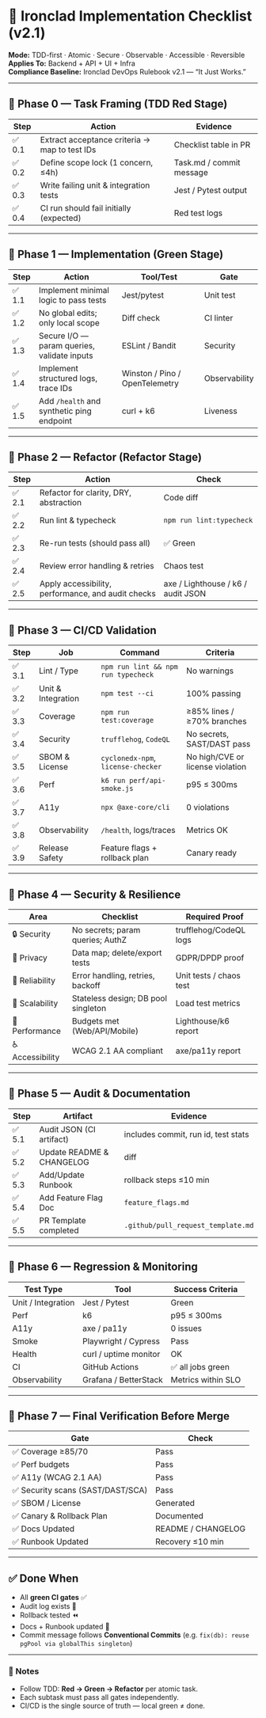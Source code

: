 # 🧱 Ironclad Implementation Checklist (v2.1)
**Mode:** TDD-first · Atomic · Secure · Observable · Accessible · Reversible  
**Applies To:** Backend + API + UI + Infra  
**Compliance Baseline:** Ironclad DevOps Rulebook v2.1 — “It Just Works.”

---

## 🔹 Phase 0 — Task Framing (TDD Red Stage)

| Step | Action | Evidence |
|------|---------|----------|
| ✅ 0.1 | Extract acceptance criteria → map to test IDs | Checklist table in PR |
| ✅ 0.2 | Define scope lock (1 concern, ≤4h) | Task.md / commit message |
| ✅ 0.3 | Write failing unit & integration tests | Jest / Pytest output |
| ✅ 0.4 | CI run should fail initially (expected) | Red test logs |

---

## 🔹 Phase 1 — Implementation (Green Stage)

| Step | Action | Tool/Test | Gate |
|------|---------|-----------|------|
| ✅ 1.1 | Implement minimal logic to pass tests | Jest/pytest | Unit test |
| ✅ 1.2 | No global edits; only local scope | Diff check | CI linter |
| ✅ 1.3 | Secure I/O — param queries, validate inputs | ESLint / Bandit | Security |
| ✅ 1.4 | Implement structured logs, trace IDs | Winston / Pino / OpenTelemetry | Observability |
| ✅ 1.5 | Add `/health` and synthetic ping endpoint | curl + k6 | Liveness |

---

## 🔹 Phase 2 — Refactor (Refactor Stage)

| Step | Action | Check |
|------|---------|-------|
| ✅ 2.1 | Refactor for clarity, DRY, abstraction | Code diff |
| ✅ 2.2 | Run lint & typecheck | `npm run lint:typecheck` |
| ✅ 2.3 | Re-run tests (should pass all) | ✅ Green |
| ✅ 2.4 | Review error handling & retries | Chaos test |
| ✅ 2.5 | Apply accessibility, performance, and audit checks | axe / Lighthouse / k6 / audit JSON |

---

## 🔹 Phase 3 — CI/CD Validation

| Step | Job | Command | Criteria |
|------|------|----------|----------|
| ✅ 3.1 | Lint / Type | `npm run lint && npm run typecheck` | No warnings |
| ✅ 3.2 | Unit & Integration | `npm test --ci` | 100% passing |
| ✅ 3.3 | Coverage | `npm run test:coverage` | ≥85% lines / ≥70% branches |
| ✅ 3.4 | Security | `trufflehog`, `CodeQL` | No secrets, SAST/DAST pass |
| ✅ 3.5 | SBOM & License | `cyclonedx-npm`, `license-checker` | No high/CVE or license violation |
| ✅ 3.6 | Perf | `k6 run perf/api-smoke.js` | p95 ≤ 300ms |
| ✅ 3.7 | A11y | `npx @axe-core/cli` | 0 violations |
| ✅ 3.8 | Observability | `/health`, logs/traces | Metrics OK |
| ✅ 3.9 | Release Safety | Feature flags + rollback plan | Canary ready |

---

## 🔹 Phase 4 — Security & Resilience

| Area | Checklist | Required Proof |
|-------|------------|----------------|
| 🔒 Security | No secrets; param queries; AuthZ | trufflehog/CodeQL logs |
| 🧩 Privacy | Data map; delete/export tests | GDPR/DPDP proof |
| 🧠 Reliability | Error handling, retries, backoff | Unit tests / chaos test |
| 🧱 Scalability | Stateless design; DB pool singleton | Load test metrics |
| 🚀 Performance | Budgets met (Web/API/Mobile) | Lighthouse/k6 report |
| ♿ Accessibility | WCAG 2.1 AA compliant | axe/pa11y report |

---

## 🔹 Phase 5 — Audit & Documentation

| Step | Artifact | Evidence |
|------|-----------|-----------|
| ✅ 5.1 | Audit JSON (CI artifact) | includes commit, run id, test stats |
| ✅ 5.2 | Update README & CHANGELOG | diff |
| ✅ 5.3 | Add/Update Runbook | rollback steps ≤10 min |
| ✅ 5.4 | Add Feature Flag Doc | `feature_flags.md` |
| ✅ 5.5 | PR Template completed | `.github/pull_request_template.md` |

---

## 🔹 Phase 6 — Regression & Monitoring

| Test Type | Tool | Success Criteria |
|------------|------|------------------|
| Unit / Integration | Jest / Pytest | Green |
| Perf | k6 | p95 ≤ 300ms |
| A11y | axe / pa11y | 0 issues |
| Smoke | Playwright / Cypress | Pass |
| Health | curl / uptime monitor | OK |
| CI | GitHub Actions | ✅ all jobs green |
| Observability | Grafana / BetterStack | Metrics within SLO |

---

## 🔹 Phase 7 — Final Verification Before Merge

| Gate | Check |
|------|-------|
| ✅ Coverage ≥85/70 | Pass |
| ✅ Perf budgets | Pass |
| ✅ A11y (WCAG 2.1 AA) | Pass |
| ✅ Security scans (SAST/DAST/SCA) | Pass |
| ✅ SBOM / License | Generated |
| ✅ Canary & Rollback Plan | Documented |
| ✅ Docs Updated | README / CHANGELOG |
| ✅ Runbook Updated | Recovery ≤10 min |

---

## ✅ Done When
- All **green CI gates** ✅  
- Audit log exists 🧾  
- Rollback tested ⏪  
- Docs + Runbook updated 📖  
- Commit message follows **Conventional Commits** (e.g. `fix(db): reuse pgPool via globalThis singleton`)  

---

### 📘 Notes
- Follow TDD: **Red → Green → Refactor** per atomic task.  
- Each subtask must pass all gates independently.  
- CI/CD is the single source of truth — local green ≠ done.  
